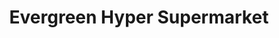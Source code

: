 ---
title: "Evergreen Hyper Supermarket"
url: /uplands/evergreen-hyper-supermarket/
shop: supermarket
---